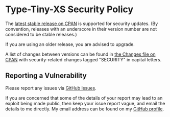 # Type-Tiny-XS Security Policy

The [latest stable release on CPAN](https://metacpan.org/release/Type-Tiny-XS)
is supported for security updates. (By convention, releases with an underscore
in their version number are not considered to be stable releases.)

If you are using an older release, you are advised to upgrade.

A list of changes between versions can be found in
[the Changes file on CPAN](https://metacpan.org/changes/distribution/Type-Tiny-XS)
with security-related changes tagged "SECURITY" in capital letters.

## Reporting a Vulnerability

Please report any issues via [GitHub Issues](https://github.com/tobyink/p5-type-tiny-xs/issues).

If you are concerned that some of the details of your report may lead to an
exploit being made public, then keep your issue report vague, and email the
details to me directly. My email address can be found on my
[GitHub profile](https://github.com/tobyink).

